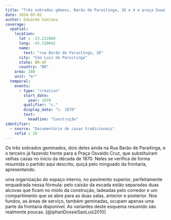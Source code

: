 ```yaml
---
title: "Três sobrados gêmeos, Barão de Paraitinga, 26 e 4 e praça Oswaldo Cruz"
date: 2024-05-02
author: Eduarda Santana
coverage:
  spatial:
    location:
      lat : -23.222060
      long: -45.310842
      name: 
        text: "rua Barão de Paraitinga, 26"
      city: "São Luiz do Paraitinga"
      state: BR-SP
      country: "BR"
    area: 280
    unit: "m²"
  temporal:
    events:
      - type: "creation"
        start_date:
          year: 1870
        qualifier: "c."
        display_date: "c. 1870"
        text:
          headline: "Construção"
identifier:
  - source: "Documentário de casas tradicionais"
    refid : 29
---
```


Os três sobrados geminados, dois deles ainda na Rua Barão de Paraitinga, e o terceiro já fazendo frente para a Praça Osvaldo Cruz, que substituíram velhas casas no início da década de 1870. Neles se verifica de forma resumida o partido aqui descrito, quiçá pelo minguado da frontaria, apresentando.

uma organização do espaço interno, no pavimento superior, perfeitamente enquadrada nessa fórmula: pelo caixão da escada estão separadas duas alcovas que ficam no miolo da construção, ladeadas pelo corredor e um compartimento que se abre para as duas salas, anterior e posterior. Nos fundos, as áreas de serviço, também geminadas, ocupam apenas uma parte da frontaria disponível. As variantes deste esquema resumido são realmente poucas. [@iphanDossieSaoLuiz2010]
